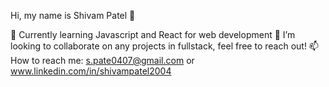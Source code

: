Hi, my name is Shivam Patel 👋

🔭 Currently learning Javascript and React for web development
👯 I’m looking to collaborate on any projects in fullstack, feel free to reach out!
📫 How to reach me: s.pate0407@gmail.com or www.linkedin.com/in/shivampatel2004
